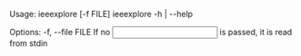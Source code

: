 Usage:
    ieeexplore [-f FILE]
    ieeexplore -h | --help 

Options:
    -f, --file FILE     If no <input> is passed, it is read from stdin

